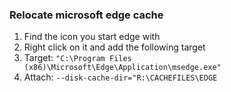 ### Relocate microsoft edge cache

1. Find the icon you start edge with
2. Right click on it and add the following target
3. Target: `"C:\Program Files (x86)\Microsoft\Edge\Application\msedge.exe"`
4. Attach: `--disk-cache-dir="R:\CACHEFILES\EDGE`
